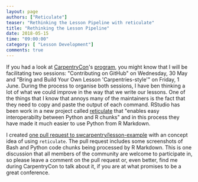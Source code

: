 ```yaml
---
layout: page
authors: ["Reticulate"]
teaser: "Rethinking the Lesson Pipeline with reticulate"
title: "Rethinking the Lesson Pipeline"
date: 2018-05-15
time: "09:00:00"
category: [ "Lesson Development"]
comments: true
---
```


If you had a look at [CarpentryCon](http://www.carpentrycon.org/)'s
[program](http://www.carpentrycon.org/#prog),
you might know that I will be facilitating two sessions:
"Contributing on GitHub" on Wednesday, 30 May
and
"Bring and Build Your Own Lesson 'Carpentries-style'" on Friday, 1 June.
During the process to organise both sessions,
I have ben thinking a lot of what we could improve
in the way that we write our lessons.
One of the things that I know that annoys many of the maintainers
is the fact that they need to copy and paste the output of each command.
RStudio has been work in a new project called [reticulate](https://rstudio.github.io/reticulate/)
that "enables easy interoperabilty between Python and R chunks"
and in this process they have made it much easier to use Python from R Markdown.

I created [one pull request to swcarpentry/lesson-example](https://github.com/swcarpentry/lesson-example/pull/202)
with an concept idea of using `reticulate`.
The pull request includes some screenshots
of Bash and Python code chunks being processed by R Markdown.
This is one discussion that all members of the community are welcome to participate in,
so please leave a comment on the pull request
or, even better, find me during CarpentryCon to talk about it,
if you are at what promises to be a great conference.
